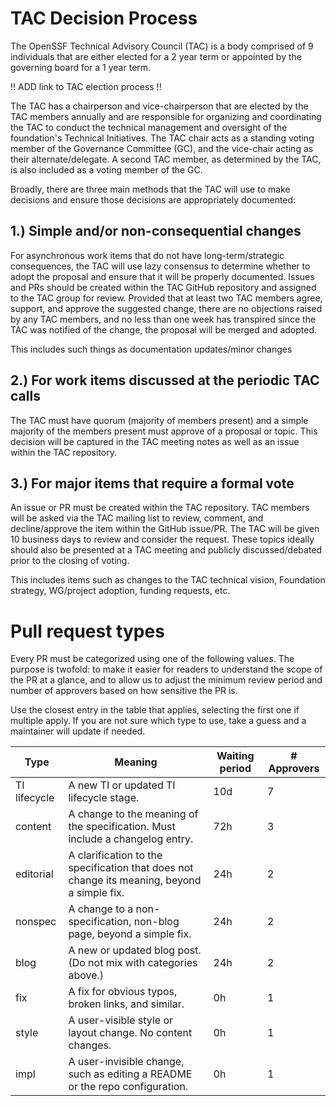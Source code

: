 # TAC Decision Process #

The OpenSSF Technical Advisory Council (TAC) is a body comprised of 9 individuals that are either elected for a 2 year term or appointed by the governing board for a 1 year term.  

 !! ADD link to TAC election process !!

The TAC has a chairperson and vice-chairperson that are elected by the TAC members annually and are responsible for organizing and coordinating the TAC to conduct the technical management and oversight of the foundation's Technical Initiatives.  The TAC chair acts as a standing voting member of the Governance Committee (GC), and the vice-chair acting as their alternate/delegate.  A second TAC member, as determined by the TAC, is also included as a voting member of the GC. 

Broadly, there are three main methods that the TAC will use to make decisions and ensure those decisions are appropriately documented:

## 1.) Simple and/or non-consequential changes ##
For asynchronous work items that do not have long-term/strategic consequences, the TAC will use lazy consensus to determine whether to adopt the proposal and ensure that it will be properly documented.  Issues and PRs should be created within the TAC GitHub repository and assigned to the TAC group for review.  Provided that at least two TAC members agree, support, and approve the suggested change, there are no objections raised by any TAC members, and no less than one week has transpired since the TAC was notified of the change, the proposal will be merged and adopted.

This includes such things as documentation updates/minor changes


## 2.) For work items discussed at the periodic TAC calls ##
The TAC must have quorum (majority of members present) and a simple majority of the members present must approve of a proposal or topic.  This decision will be captured in the TAC meeting notes as well as an issue within the TAC repository. 



## 3.) For  major items that require a formal vote ##
An issue or PR must be created within the TAC repository.  TAC members will be asked via the TAC mailing list to review, comment, and decline/approve the item within the GitHub issue/PR.  The TAC will be given 10 business days to review and consider the request.  These topics ideally should also be presented at a TAC meeting and publicly discussed/debated prior to the closing of voting.  

This includes items such as changes to the TAC technical vision, Foundation strategy, WG/project adoption, funding requests, etc.

# Pull request types #

Every PR must be categorized using one of the following <type> values. The purpose is twofold: to make it easier for readers to understand the scope of the PR at a glance, and to allow us to adjust the minimum review period and number of approvers based on how sensitive the PR is.

Use the closest entry in the table that applies, selecting the first one if multiple apply. If you are not sure which type to use, take a guess and a maintainer will update if needed.

|  Type  | Meaning | Waiting period |	# Approvers |
| ------ | ------- | -------------- | ----------- |
| TI lifecycle | A new TI or updated TI lifecycle stage. | 10d | 7 |
| content |	A change to the meaning of the specification. Must include a changelog entry. |	72h |	3 |
| editorial |	A clarification to the specification that does not change its meaning, beyond a simple fix. |	24h |	2 |
| nonspec | 	A change to a non-specification, non-blog page, beyond a simple fix. |	24h |	2 |
| blog | 	A new or updated blog post. (Do not mix with categories above.) | 	24h |	2 |
| fix |	A fix for obvious typos, broken links, and similar. |	0h |	1 |
| style |	A user-visible style or layout change. No content changes. |	0h |	1 |
| impl | 	A user-invisible change, such as editing a README or the repo configuration. |	0h | 	1 |
